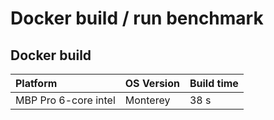 # Docker build / run benchmark

## Docker build

|Platform|OS Version|Build time|
|:-------|----------|----------|
|MBP Pro 6-core intel|Monterey|38 s|
